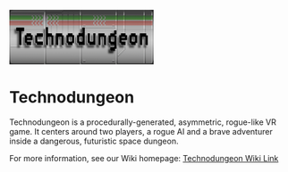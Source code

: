 ![Technodungeon](https://raw.githubusercontent.com/Anedumgottil/VR-Mazmorra/master/Technodungeon.png "Technodungeon Splash Logo")

# Technodungeon

Technodungeon is a procedurally-generated, asymmetric, rogue-like VR game. It centers around two players, a rogue AI and a brave adventurer inside a dangerous, futuristic space dungeon.

For more information, see our Wiki homepage: [Technodungeon Wiki Link](https://github.com/Anedumgottil/VR-Mazmorra/wiki/Technodungeon)

